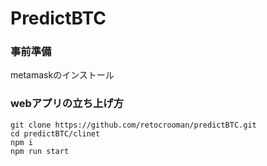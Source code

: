 # PredictBTC
### 事前準備
metamaskのインストール
### webアプリの立ち上げ方
```shell
git clone https://github.com/retocrooman/predictBTC.git
cd predictBTC/clinet
npm i
npm run start
```
